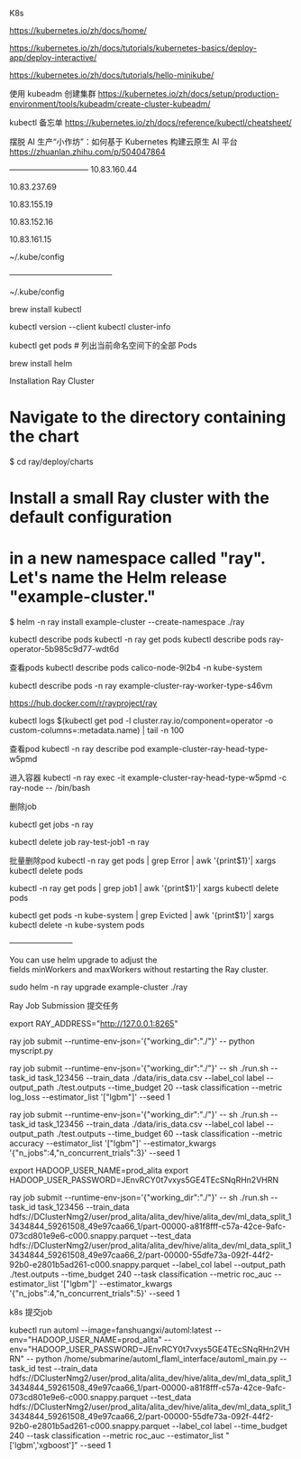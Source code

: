 K8s

https://kubernetes.io/zh/docs/home/ 

https://kubernetes.io/zh/docs/tutorials/kubernetes-basics/deploy-app/deploy-interactive/ 

https://kubernetes.io/zh/docs/tutorials/hello-minikube/ 

使用 kubeadm 创建集群
https://kubernetes.io/zh/docs/setup/production-environment/tools/kubeadm/create-cluster-kubeadm/ 

kubectl 备忘单
https://kubernetes.io/zh/docs/reference/kubectl/cheatsheet/ 

摆脱 AI 生产“小作坊”：如何基于 Kubernetes 构建云原生 AI 平台
https://zhuanlan.zhihu.com/p/504047864 

——————————
10.83.160.44

10.83.237.69

10.83.155.19

10.83.152.16 

10.83.161.15

~/.kube/config


—————————————

~/.kube/config


brew install kubectl 

kubectl version --client
kubectl cluster-info

kubectl get pods                              # 列出当前命名空间下的全部 Pods


brew install helm


Installation Ray Cluster

# Navigate to the directory containing the chart
$ cd ray/deploy/charts

# Install a small Ray cluster with the default configuration
# in a new namespace called "ray". Let's name the Helm release "example-cluster."
$ helm -n ray install example-cluster --create-namespace ./ray


kubectl describe pods kubectl -n ray get pods
kubectl describe pods ray-operator-5b985c9d77-wdt6d

查看pods
kubectl describe pods calico-node-9l2b4 -n kube-system

kubectl describe pods -n ray example-cluster-ray-worker-type-s46vm


https://hub.docker.com/r/rayproject/ray

kubectl logs  $(kubectl get pod -l cluster.ray.io/component=operator -o custom-columns=:metadata.name) | tail -n 100

查看pod
kubectl -n ray describe pod example-cluster-ray-head-type-w5pmd

进入容器
kubectl -n ray exec -it example-cluster-ray-head-type-w5pmd -c ray-node -- /bin/bash


删除job

kubectl get jobs -n ray

kubectl delete job ray-test-job1 -n ray



批量删除pod
kubectl  -n ray get pods | grep Error | awk '{print$1}'| xargs kubectl delete pods

kubectl  -n ray get pods | grep job1 | awk '{print$1}'| xargs kubectl delete pods
 
kubectl  get pods -n kube-system | grep Evicted | awk '{print$1}'| xargs kubectl delete -n kube-system pods


————————


You can use helm upgrade to adjust the fields minWorkers and maxWorkers without restarting the Ray cluster.

sudo helm -n ray upgrade example-cluster ./ray



Ray Job Submission
提交任务

export RAY_ADDRESS="http://127.0.0.1:8265"

ray job submit --runtime-env-json='{"working_dir":"./"}' -- python myscript.py

ray job submit --runtime-env-json='{"working_dir":"./"}' -- sh ./run.sh --task_id task_123456 --train_data ./data/iris_data.csv --label_col label --output_path ./test.outputs --time_budget 20 --task classification --metric log_loss --estimator_list '["lgbm"]' --seed 1

ray job submit --runtime-env-json='{"working_dir":"./"}' -- sh ./run.sh --task_id task_123456 --train_data ./data/iris_data.csv --label_col label --output_path ./test.outputs --time_budget 60 --task classification --metric accuracy --estimator_list '["lgbm"]' --estimator_kwargs '{"n_jobs":4,"n_concurrent_trials":3}' --seed 1


export HADOOP_USER_NAME=prod_alita
export HADOOP_USER_PASSWORD=JEnvRCY0t7vxys5GE4TEcSNqRHn2VHRN

ray job submit --runtime-env-json='{"working_dir":"./"}' -- sh ./run.sh --task_id task_123456 --train_data hdfs://DClusterNmg2/user/prod_alita/alita_dev/hive/alita_dev/ml_data_split_13434844_59261508_49e97caa66_1/part-00000-a81f8fff-c57a-42ce-9afc-073cd801e9e6-c000.snappy.parquet --test_data hdfs://DClusterNmg2/user/prod_alita/alita_dev/hive/alita_dev/ml_data_split_13434844_59261508_49e97caa66_2/part-00000-55dfe73a-092f-44f2-92b0-e2801b5ad261-c000.snappy.parquet --label_col label --output_path ./test.outputs --time_budget 240 --task classification --metric roc_auc --estimator_list '["lgbm"]' --estimator_kwargs '{"n_jobs":4,"n_concurrent_trials":5}'  --seed 1


k8s 提交job

kubectl run automl --image=fanshuangxi/automl:latest --env="HADOOP_USER_NAME=prod_alita" --env="HADOOP_USER_PASSWORD=JEnvRCY0t7vxys5GE4TEcSNqRHn2VHRN" -- python /home/submarine/automl_flaml_interface/automl_main.py --task_id test --train_data hdfs://DClusterNmg2/user/prod_alita/alita_dev/hive/alita_dev/ml_data_split_13434844_59261508_49e97caa66_1/part-00000-a81f8fff-c57a-42ce-9afc-073cd801e9e6-c000.snappy.parquet --test_data hdfs://DClusterNmg2/user/prod_alita/alita_dev/hive/alita_dev/ml_data_split_13434844_59261508_49e97caa66_2/part-00000-55dfe73a-092f-44f2-92b0-e2801b5ad261-c000.snappy.parquet --label_col label --time_budget 240 --task classification --metric roc_auc --estimator_list "['lgbm','xgboost']"  --seed 1



